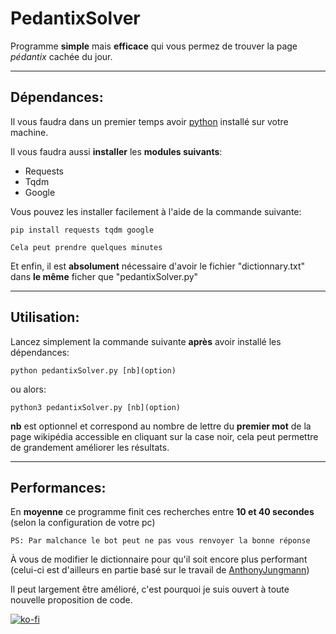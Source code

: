 # PedantixSolver
Programme __simple__ mais __efficace__ qui vous permez de trouver la page _pédantix_ cachée du jour. 

---
## Dépendances:
Il vous faudra dans un premier temps avoir [python](https://www.python.org/downloads/) installé sur votre machine.

Il vous faudra aussi __installer__ les __modules suivants__: 
- Requests 
- Tqdm 
- Google

Vous pouvez les installer facilement à l'aide de la commande suivante:
```
pip install requests tqdm google
```
`Cela peut prendre quelques minutes`

Et enfin, il est __absolument__ nécessaire d'avoir le fichier "dictionnary.txt" dans __le même__ ficher que "pedantixSolver.py"

---
## Utilisation:
Lancez simplement la commande suivante __après__ avoir installé les dépendances:
```
python pedantixSolver.py [nb](option)
```
ou alors:
```
python3 pedantixSolver.py [nb](option)
```
__nb__ est optionnel et correspond au nombre de lettre du __premier mot__ de la page wikipédia accessible en cliquant sur la case noir, cela peut permettre de grandement améliorer les résultats.

---
## Performances:

En __moyenne__ ce programme finit ces recherches entre __10 et 40 secondes__ (selon la configuration de votre pc) 

`PS: Par malchance le bot peut ne pas vous renvoyer la bonne réponse`

À vous de modifier le dictionnaire pour qu'il soit encore plus performant (celui-ci est d'ailleurs en partie basé sur le travail de [AnthonyJungmann](https://github.com/AnthonyJungmann/pedantix_mots/blob/master/mots_sans_stopwords.txt))

Il peut largement être amélioré, c'est pourquoi je suis ouvert à toute nouvelle proposition de code.

[![ko-fi](https://ko-fi.com/img/githubbutton_sm.svg)](https://ko-fi.com/F1F3GQWPN)
